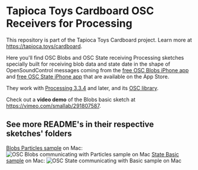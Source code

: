 # Tapioca Toys Cardboard OSC Receivers for Processing
This repository is part of the Tapioca Toys Cardboard project. Learn more at https://tapioca.toys/cardboard.

Here you'll find OSC Blobs and OSC State receiving Processing sketches specially built for receiving blob data and state date in the shape of OpenSoundControl messages coming from the [free OSC Blobs iPhone app](https://itunes.apple.com/us/app/osc-blobs-tapioca-toys/id1436978667?mt=8) and [free OSC State iPhone app](https://itunes.apple.com/us/app/osc-state-tapioca-toys/id1456542260?mt=8) that are available on the App Store.

They work with [Processing 3.3.4](https://processing.org/download/ "download Processing") and later, and its [OSC library](http://www.sojamo.de/libraries/oscp5).

Check out a **video demo** of the Blobs basic sketch at https://vimeo.com/smallab/291807587.


## See more README's in their respective sketches' folders
[Blobs Particles sample](https://github.com/smallab/ttc-osc-receivers-processing/tree/master/TTC_OSCReceiver_Blobs_particles) on Mac:
![OSC Blobs communicating with Particles sample on Mac](https://www.smallab.org/sp-content/files/18/file5c8eb5063e7d5.png "OSC Blobs communicating with Particles sample on Mac")
[State Basic sample](https://github.com/smallab/ttc-osc-receivers-processing/tree/master/TTC_OSCReceiver_State_basic) on Mac:
![OSC State communicating with Basic sample on Mac](https://www.smallab.org/sp-content/files/16/file5c8ea832076ba.png "OSC State communicating with sample on Mac")
